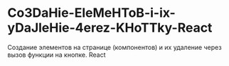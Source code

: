 # Co3DaHie-EleMeHToB-i-ix-yDaJleHie-4erez-KHoTTky-React
Создание элементов на странице (компонентов) и их удаление через вызов функции на кнопке. React
